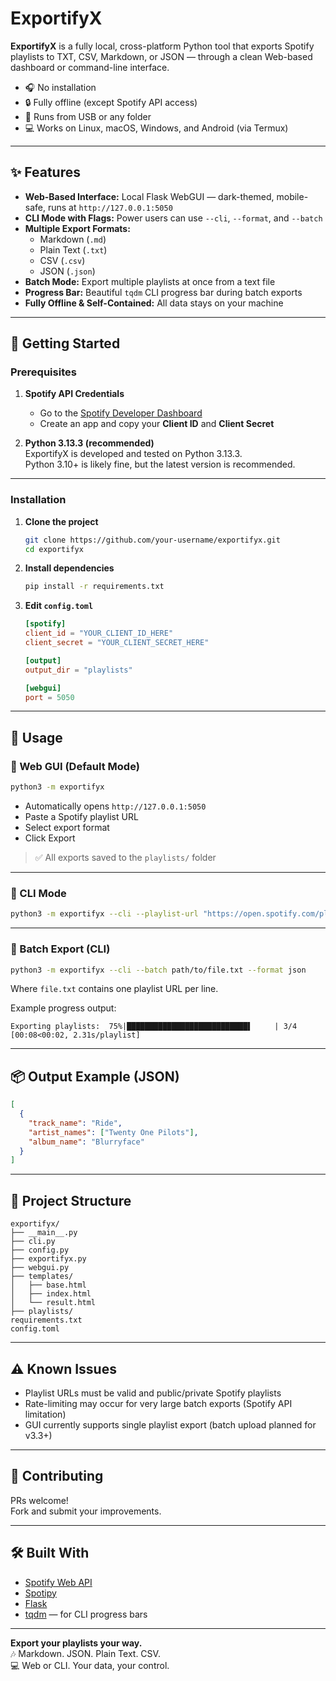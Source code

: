 # ExportifyX

**ExportifyX** is a fully local, cross-platform Python tool that exports Spotify playlists to TXT, CSV, Markdown, or JSON — through a clean Web-based dashboard or command-line interface.


- 🎧 No installation
- 🔒 Fully offline (except Spotify API access)
- 💾 Runs from USB or any folder
- 💻 Works on Linux, macOS, Windows, and Android (via Termux)

---

## ✨ Features

- **Web-Based Interface:** Local Flask WebGUI — dark-themed, mobile-safe, runs at `http://127.0.0.1:5050`
- **CLI Mode with Flags:** Power users can use `--cli`, `--format`, and `--batch`
- **Multiple Export Formats:** 
  - Markdown (`.md`)
  - Plain Text (`.txt`)
  - CSV (`.csv`)
  - JSON (`.json`)
- **Batch Mode:** Export multiple playlists at once from a text file
- **Progress Bar:** Beautiful `tqdm` CLI progress bar during batch exports
- **Fully Offline & Self-Contained:** All data stays on your machine

---

## 🔧 Getting Started

### Prerequisites

1. **Spotify API Credentials**
   - Go to the [Spotify Developer Dashboard](https://developer.spotify.com/dashboard/applications)
   - Create an app and copy your **Client ID** and **Client Secret**

2. **Python 3.13.3 (recommended)**  
   ExportifyX is developed and tested on Python 3.13.3.  
   Python 3.10+ is likely fine, but the latest version is recommended.

---

### Installation

1. **Clone the project**
   ```bash
   git clone https://github.com/your-username/exportifyx.git
   cd exportifyx
   ```

2. **Install dependencies**
   ```bash
   pip install -r requirements.txt
   ```

3. **Edit `config.toml`**
   ```toml
   [spotify]
   client_id = "YOUR_CLIENT_ID_HERE"
   client_secret = "YOUR_CLIENT_SECRET_HERE"

   [output]
   output_dir = "playlists"

   [webgui]
   port = 5050
   ```

---

## 🚀 Usage

### 🔹 Web GUI (Default Mode)

```bash
python3 -m exportifyx
```

- Automatically opens `http://127.0.0.1:5050`
- Paste a Spotify playlist URL
- Select export format
- Click Export

> ✅ All exports saved to the `playlists/` folder

---

### 🔸 CLI Mode

```bash
python3 -m exportifyx --cli --playlist-url "https://open.spotify.com/playlist/..." --format csv
```

---

### 🔹 Batch Export (CLI)

```bash
python3 -m exportifyx --cli --batch path/to/file.txt --format json
```

Where `file.txt` contains one playlist URL per line.

Example progress output:
```
Exporting playlists:  75%|███████████████████████████▌     | 3/4 [00:08<00:02, 2.31s/playlist]
```

---

## 📦 Output Example (JSON)

```json
[
  {
    "track_name": "Ride",
    "artist_names": ["Twenty One Pilots"],
    "album_name": "Blurryface"
  }
]
```

---

## 📂 Project Structure

```plaintext
exportifyx/
├── __main__.py
├── cli.py
├── config.py
├── exportifyx.py
├── webgui.py
├── templates/
│   ├── base.html
│   ├── index.html
│   └── result.html
├── playlists/
requirements.txt
config.toml
```

---

## ⚠ Known Issues

- Playlist URLs must be valid and public/private Spotify playlists
- Rate-limiting may occur for very large batch exports (Spotify API limitation)
- GUI currently supports single playlist export (batch upload planned for v3.3+)

---

## 🙌 Contributing

PRs welcome!  
Fork and submit your improvements.

---

## 🛠 Built With

- [Spotify Web API](https://developer.spotify.com/documentation/web-api/)
- [Spotipy](https://spotipy.readthedocs.io/)
- [Flask](https://flask.palletsprojects.com/)
- [tqdm](https://tqdm.github.io/) — for CLI progress bars

---

**Export your playlists your way.**  
🎶 Markdown. JSON. Plain Text. CSV.  
💻 Web or CLI. Your data, your control.

